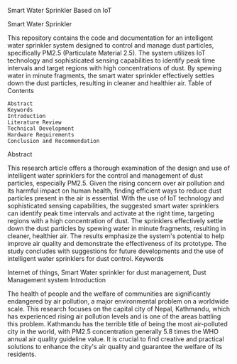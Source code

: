 Smart Water Sprinkler Based on IoT

Smart Water Sprinkler

This repository contains the code and documentation for an intelligent water sprinkler system designed to control and manage dust particles, specifically PM2.5 (Particulate Material 2.5). The system utilizes IoT technology and sophisticated sensing capabilities to identify peak time intervals and target regions with high concentrations of dust. By spewing water in minute fragments, the smart water sprinkler effectively settles down the dust particles, resulting in cleaner and healthier air.
Table of Contents

    Abstract
    Keywords
    Introduction
    Literature Review
    Technical Development
    Hardware Requirements
    Conclusion and Recommendation

Abstract

This research article offers a thorough examination of the design and use of intelligent water sprinklers for the control and management of dust particles, especially PM2.5. Given the rising concern over air pollution and its harmful impact on human health, finding efficient ways to reduce dust particles present in the air is essential. With the use of IoT technology and sophisticated sensing capabilities, the suggested smart water sprinklers can identify peak time intervals and activate at the right time, targeting regions with a high concentration of dust. The sprinklers effectively settle down the dust particles by spewing water in minute fragments, resulting in cleaner, healthier air. The results emphasize the system's potential to help improve air quality and demonstrate the effectiveness of its prototype. The study concludes with suggestions for future developments and the use of intelligent water sprinklers for dust control.
Keywords

Internet of things, Smart Water sprinkler for dust management, Dust Management system
Introduction

The health of people and the welfare of communities are significantly endangered by air pollution, a major environmental problem on a worldwide scale. This research focuses on the capital city of Nepal, Kathmandu, which has experienced rising air pollution levels and is one of the areas battling this problem. Kathmandu has the terrible title of being the most air-polluted city in the world, with PM2.5 concentration generally 5.8 times the WHO annual air quality guideline value. It is crucial to find creative and practical solutions to enhance the city's air quality and guarantee the welfare of its residents.
